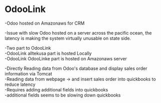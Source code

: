 # OdooLink

-Odoo hosted on Amazonaws for CRM</br>

-Issue with slow Odoo hosted on a server across the pacific ocean, the latency is making the system virtually unusable on state side.</br>


-Two part to OdooLink</br>
-OdooLink alltekusa part is hosted Locally</br>
-OdooLink OdooLinke part is hosted on Amazonaws server</br>


-Directly Reading data from Odoo's database and display sales order information via Tomcat</br>
-Reading data from webpage -> and insert sales order into quickbooks to reduce latency</br>
-Requires adding additional fields into quickbooks</br>
-additional fields seems to be slowing down quickbooks</br>